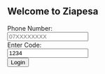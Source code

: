 
<!DOCTYPE html>
<html lang="en">
<head>
  <meta charset="UTF-8" />
  <meta name="viewport" content="width=device-width, initial-scale=1.0"/>
  <title>Ziapesa Login</title>
</head>
<body>
  <h2>Welcome to Ziapesa</h2>
  <form action="dashboard.html" method="GET">
    <label>Phone Number:</label><br />
    <input type="text" name="phone" placeholder="07XXXXXXXX" required /><br />
    <label>Enter Code:</label><br />
    <input type="text" name="otp" value="1234" readonly /><br />
    <button type="submit">Login</button>
  </form>
</body>
</html>
